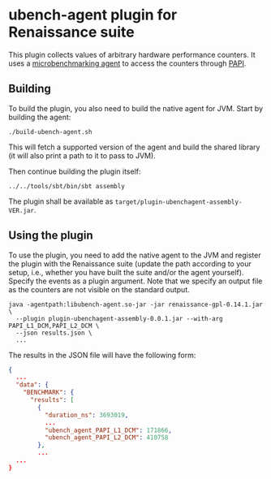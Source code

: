 # ubench-agent plugin for Renaissance suite

This plugin collects values of arbitrary hardware performance counters.
It uses a [microbenchmarking agent](https://github.com/d-iii-s/java-ubench-agent)
to access the counters through [PAPI](https://icl.utk.edu/papi/).

## Building

To build the plugin, you also need to build the native agent for JVM.
Start by building the agent:

```shell
./build-ubench-agent.sh
```

This will fetch a supported version of the agent and build the shared
library (it will also print a path to it to pass to JVM).

Then continue building the plugin itself:

```shell
../../tools/sbt/bin/sbt assembly
```

The plugin shall be available as `target/plugin-ubenchagent-assembly-VER.jar`.

## Using the plugin

To use the plugin, you need to add the native agent to the JVM and register
the plugin with the Renaissance suite (update the path according to your setup,
i.e., whether you have built the suite and/or the agent yourself).
Specify the events as a plugin argument.
Note that we specify an output file as the counters are not visible on the
standard output.

```shell
java -agentpath:libubench-agent.so-jar -jar renaissance-gpl-0.14.1.jar \
  --plugin plugin-ubenchagent-assembly-0.0.1.jar --with-arg PAPI_L1_DCM,PAPI_L2_DCM \
  --json results.json \
  ...
```

The results in the JSON file will have the following form:

```json
{
  ...
  "data": {
    "BENCHMARK": {
      "results": [
        {
          "duration_ns": 3693019,
          ...
          "ubench_agent_PAPI_L1_DCM": 171866,
          "ubench_agent_PAPI_L2_DCM": 410758
        },
        ...
  ...
}
```

